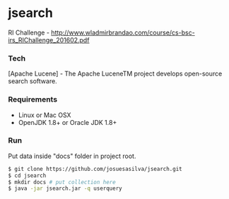 # jsearch
RI Challenge - http://www.wladmirbrandao.com/course/cs-bsc-irs_RIChallenge_201602.pdf

### Tech

[Apache Lucene] - The Apache LuceneTM project develops open-source search software.

### Requirements

* Linux or Mac OSX
* OpenJDK 1.8+ or Oracle JDK 1.8+

### Run

Put data inside "docs" folder in project root.

```sh
$ git clone https://github.com/josuesasilva/jsearch.git
$ cd jsearch
$ mkdir docs # put collection here
$ java -jar jsearch.jar -q userquery
```
